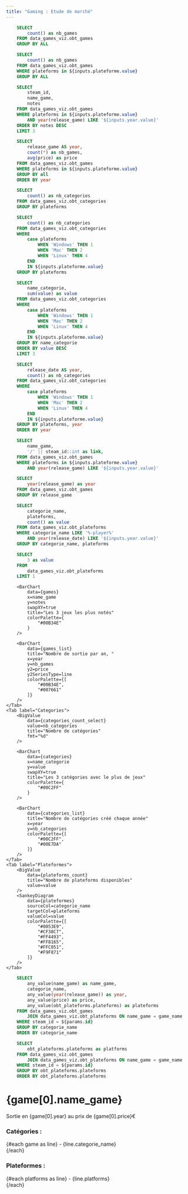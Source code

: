```yaml
---
title: "Gaming : Etude de marché"
---
```


```sql games_count
    SELECT
        count() as nb_games
    FROM data_games_viz.obt_games
    GROUP BY ALL
```

```sql games_count_select
    SELECT
        count() as nb_games
    FROM data_games_viz.obt_games
    WHERE plateforms in ${inputs.plateforme.value}
    GROUP BY ALL
```

```sql games
    SELECT
        steam_id,
        name_game,
        notes
    FROM data_games_viz.obt_games
    WHERE plateforms in ${inputs.plateforme.value}
        AND year(release_game) LIKE '${inputs.year.value}'
    ORDER BY notes DESC
    LIMIT 3
```

```sql games_list
    SELECT
        release_game AS year,
        count(*) as nb_games,
        avg(price) as price
    FROM data_games_viz.obt_games
    WHERE plateforms in ${inputs.plateforme.value}
    GROUP BY all
    ORDER BY year
```

```sql categories_count
    SELECT
        count() as nb_categories
    FROM data_games_viz.obt_categories
    GROUP BY plateforms
```

```sql categories_count_select
    SELECT
        count() as nb_categories
    FROM data_games_viz.obt_categories
    WHERE
        case plateforms
            WHEN 'Windows' THEN 1
            WHEN 'Mac' THEN 2
            WHEN 'Linux' THEN 4
        END
        IN ${inputs.plateforme.value}
    GROUP BY plateforms
```

```sql categories
    SELECT
        name_categorie,
        sum(value) as value
    FROM data_games_viz.obt_categories
    WHERE
        case plateforms
            WHEN 'Windows' THEN 1
            WHEN 'Mac' THEN 2
            WHEN 'Linux' THEN 4
        END
        IN ${inputs.plateforme.value}
    GROUP BY name_categorie
    ORDER BY value DESC
    LIMIT 3
```

```sql categories_list
    SELECT
        release_date AS year,
        count() as nb_categories
    FROM data_games_viz.obt_categories
    WHERE
        case plateforms
            WHEN 'Windows' THEN 1
            WHEN 'Mac' THEN 2
            WHEN 'Linux' THEN 4
        END
        IN ${inputs.plateforme.value}
    GROUP BY plateforms, year
    ORDER BY year
```

```sql search_games
    SELECT
        name_game,
        '/' || steam_id::int as link,
    FROM data_games_viz.obt_games
    WHERE plateforms in ${inputs.plateforme.value}
        AND year(release_game) LIKE '${inputs.year.value}'
```

```sql list_year
    SELECT
        year(release_game) as year
    FROM data_games_viz.obt_games
    GROUP BY release_game
```

```sql plateformes
    SELECT
        categorie_name,
        plateforms,
        count() as value
    FROM data_games_viz.obt_plateforms
    WHERE categorie_name LIKE '%-player%'
        AND year(release_date) LIKE '${inputs.year.value}'
    GROUP BY categorie_name, plateforms
```

```sql plateforms_count
    SELECT
        3 as value
    FROM
        data_games_viz.obt_plateforms
    LIMIT 1
```

<Dropdown name=plateforme title="Plateformes">
    <DropdownOption value="(1, 3, 5, 7)" valueLabel="Windows"/>
    <DropdownOption value="(2, 3, 6, 7)" valueLabel="Mac"/>
    <DropdownOption value="(3, 4, 5, 7)" valueLabel="Linux"/>
    <DropdownOption value="(1, 2, 3, 4, 5, 6, 7)" valueLabel="Toutes les plateformes"/>
</Dropdown>
<Dropdown title="Année" data={list_year} name=year value=year>
    <DropdownOption value="%" valueLabel="Toutes les années"/>
</Dropdown>
<Grid cols=3>
<BigValue 
    data={games_count} 
    value=nb_games
    title="Nombre de jweux enregistré"
    fmt="%d"
/>
<BigValue 
    data={categories_count}
    title="Nombre de catégories déclaré"
    value=nb_categories
/>
<BigValue 
    data={plateforms_count}
    title="Nombre de plateforms disponibles"
    value=value
/>
</Grid>

<Tabs>
    <Tab label="Games">
        <BigValue
            data={games_count_select}
            value=nb_games
            title="Nombre de jeu enregistré"
            fmt="%d"
        />

        <BarChart
            data={games}
            x=name_game
            y=notes
            swapXY=true
            title="Les 3 jeux les plus notés"
            colorPalette={
                "#00B34E"
            }
        />

        <BarChart
            data={games_list}
            title="Nombre de sortie par an, "
            x=year
            y=nb_games
            y2=price
            y2SeriesType=line
            colorPalette={[
                "#00B34E",
                "#007661"
            ]}
        />
    </Tab>
    <Tab label="Categories">
        <BigValue
            data={categories_count_select}
            value=nb_categories
            title="Nombre de catégories"
            fmt="%d"
        />

        <BarChart
            data={categories}
            x=name_categorie
            y=value
            swapXY=true
            title="Les 3 catégories avec le plus de jeux"
            colorPalette={
                "#00C2FF"
            }
        />

        <BarChart
            data={categories_list}
            title="Nombre de catégories créé chaque année"
            x=year
            y=nb_categories
            colorPalette={[
                "#00C2FF",
                "#00E7DA"
            ]}
        />
    </Tab>
    <Tab label="Plateformes">
        <BigValue 
            data={plateforms_count}
            title="Nombre de plateforms disponibles"
            value=value
        />
        <SankeyDiagram
            data={plateformes}
            sourceCol=categorie_name
            targetCol=plateforms
            valueCol=value
            colorPalette={[
                "#0053E9",
                "#CF38C7",
                "#FF4493",
                "#FF8165",
                "#FFC051",
                "#F9F871"
            ]}
        />
    </Tab>
</Tabs>

```sql game
    SELECT
        any_value(name_game) as name_game,
        categorie_name,
        any_value(year(release_game)) as year,
        any_value(price) as price,
        any_value(obt_plateforms.plateforms) as plateforms
    FROM data_games_viz.obt_games
        JOIN data_games_viz.obt_plateforms ON name_game = game_name
    WHERE steam_id = ${params.id}
    GROUP BY categorie_name
    ORDER BY categorie_name
```
```sql platforms
    SELECT
        obt_plateforms.plateforms as platforms
    FROM data_games_viz.obt_games
        JOIN data_games_viz.obt_plateforms ON name_game = game_name
    WHERE steam_id = ${params.id}
    GROUP BY obt_plateforms.plateforms
    ORDER BY obt_plateforms.plateforms
```

<Grid cols=2>
<div>
<h1 class="markdown" id="game0name_game">{game[0].name_game}</h1>
Sortie en {game[0].year} au prix de {game[0].price}€<br>

<h3 class="markdown" id="game0name_game">Catégories :</h3>
{#each game as line}
- {line.categorie_name}<br>
{/each}
<h3 class="markdown" id="game0name_game">Plateformes :</h3>
{#each platforms as line}
- {line.platforms}<br>
{/each}
</div>

<DataTable data={search_games} search=true link=link/>
</Grid>

